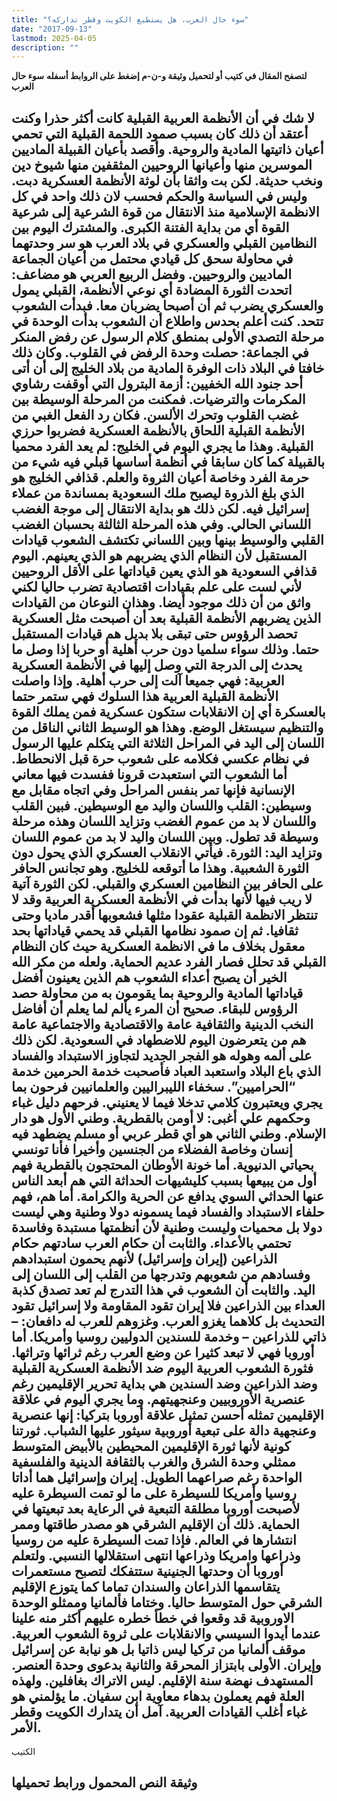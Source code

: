 ```yaml
---
title: "سوء حال العرب، هل يستطيع الكويت وقطر تداركه؟"
date: "2017-09-13"
lastmod: 2025-04-05
description: ""
---
```

**لتصفح المقال في كتيب أو لتحميل وثيقة و-ن-م إضغط على الروابط أسفله** **سوء حال العرب**

## **لا شك في أن الأنظمة العربية القبلية كانت أكثر حذرا وكنت أعتقد أن ذلك كان بسبب صمود اللحمة القبلية التي تحمي أعيان ذاتيتها المادية والروحية. وأقصد بأعيان القبيلة الماديين الموسرين منها وأعيانها الروحيين المثقفين منها شيوخ دين ونخب حديثة. لكن بت واثقا بأن لوثة الأنظمة العسكرية دبت. وليس في السياسة والحكم فحسب لان ذلك واحد في كل الانظمة الإسلامية منذ الانتقال من قوة الشرعية إلى شرعية القوة أي من بداية الفتنة الكبرى. والمشترك اليوم بين النظامين القبلي والعسكري في بلاد العرب هو سر وحدتهما في محاولة سحق كل قيادي محتمل من أعيان الجماعة الماديين والروحيين. وفضل الربيع العربي هو مضاعف: اتحدت الثورة المضادة أي نوعي الأنظمة، القبلي يمول والعسكري يضرب ثم أن أصبحا يضربان معا. فبدأت الشعوب تتحد. كنت أعلم بحدس واطلاع أن الشعوب بدأت الوحدة في مرحلة التصدي الأولى بمنطق كلام الرسول عن رفض المنكر في الجماعة: حصلت وحدة الرفض في القلوب. وكان ذلك خافتا في البلاد ذات الوفرة المادية من بلاد الخليج إلى أن أتى أحد جنود الله الخفيين: أزمة البترول التي أوقفت رشاوي المكرمات والترضيات. فمكنت من المرحلة الوسيطة بين غضب القلوب وتحرك الألسن. فكان رد الفعل الغبي من الأنظمة القبلية اللحاق بالأنظمة العسكرية فضربوا حرزي القبلية. وهذا ما يجري اليوم في الخليج: لم يعد الفرد محميا بالقبيلة كما كان سابقا في أنظمة أساسها قبلي فيه شيء من حرمة الفرد وخاصة أعيان الثروة والعلم. قذافي الخليج هو الذي بلغ الذروة ليصبح ملك السعودية بمساندة من عملاء إسرائيل فيه. لكن ذلك هو بداية الانتقال إلى موجة الغضب اللساني الحالي. وفي هذه المرحلة الثالثة بحسبان الغضب القلبي والوسيط بينها وبين اللساني تكتشف الشعوب قيادات المستقبل لأن النظام الذي يضربهم هو الذي يعينهم. اليوم قذافي السعودية هو الذي يعين قياداتها على الأقل الروحيين لأني لست على علم بقيادات اقتصادية تضرب حاليا لكني واثق من أن ذلك موجود أيضا. وهذان النوعان من القيادات الذين يضربهم الأنظمة القبلية بعد أن أصبحت مثل العسكرية تحصد الرؤوس حتى تبقى بلا بديل هم قيادات المستقبل حتما. وذلك سواء سلميا دون حرب أهلية أو حربا إذا وصل ما يحدث إلى الدرجة التي وصل إليها في الأنظمة العسكرية العربية: فهي جميعا آلت إلى حرب أهلية. وإذا واصلت الأنظمة القبلية العربية هذا السلوك فهي ستمر حتما بالعسكرة أي إن الانقلابات ستكون عسكرية فمن يملك القوة والتنظيم سيستغل الوضع. وهذا هو الوسيط الثاني الناقل من اللسان إلى اليد في المراحل الثلاثة التي يتكلم عليها الرسول في نظام عكسي فكلامه على شعوب حرة قبل الانحطاط. أما الشعوب التي استعبدت قرونا ففسدت فيها معاني الإنسانية فإنها تمر بنفس المراحل وفي اتجاه مقابل مع وسيطين: القلب واللسان واليد مع الوسيطين. فبين القلب واللسان لا بد من عموم الغضب وتزايد اللسان وهذه مرحلة وسيطة قد تطول. وبين اللسان واليد لا بد من عموم اللسان وتزايد اليد: الثورة. فيأتي الانقلاب العسكري الذي يحول دون الثورة الشعبية. وهذا ما أتوقعه للخليج. وهو تجانس الحافر على الحافر بين النظامين العسكري والقبلي. لكن الثورة آتية لا ريب فيها لأنها بدأت في الأنظمة العسكرية العربية وقد لا تنتظر الانظمة القبلية عقودا مثلها فشعوبها أقدر ماديا وحتى ثقافيا. ثم إن صمود نظامها القبلي قد يحمي قياداتها بحد معقول بخلاف ما في الانظمة العسكرية حيث كان النظام القبلي قد تحلل فصار الفرد عديم الحماية. ولعله من مكر الله الخير أن يصبح أعداء الشعوب هم الذين يعينون أفضل قياداتها المادية والروحية بما يقومون به من محاولة حصد الرؤوس للبقاء. صحيح أن المرء يألم لما يعلم أن أفاضل النخب الدينية والثقافية عامة والاقتصادية والاجتماعية عامة هم من يتعرضون اليوم للاضطهاد في السعودية. لكن ذلك على ألمه وهوله هو الفجر الجديد لتجاوز الاستبداد والفساد الذي باع البلاد واستعبد العباد فأصحبت خدمة الحرمين خدمة “الحراميين”. سخفاء الليبراليين والعلمانيين فرحون بما يجري ويعتبرون كلامي تدخلا فيما لا يعنيني. فرحهم دليل غباء وحكمهم علي أغبى: لا أومن بالقطرية. وطني الأول هو دار الإسلام. وطني الثاني هو أي قطر عربي أو مسلم يضطهد فيه إنسان وخاصة الفضلاء من الجنسين وأخيرا فأنا تونسي بحياتي الدنيوية. أما خونة الأوطان المحتجون بالقطرية فهم أول من يبيعها بسبب كليشيهات الحداثة التي هم أبعد الناس عنها الحداثي السوي يدافع عن الحرية والكرامة. أما هم، فهم حلفاء الاستبداد والفساد فيما يسمونه دولا وطنية وهي ليست دولا بل محميات وليست وطنية لأن أنظمتها مستبدة وفاسدة تحتمي بالأعداء. والثابت أن حكام العرب سادتهم حكام الذراعين (إيران وإسرائيل) لأنهم يحمون استبدادهم وفسادهم من شعوبهم وتدرجها من القلب إلى اللسان إلى اليد. والثابت أن الشعوب في هذا التدرج لم تعد تصدق كذبة العداء بين الذراعين فلا إيران تقود المقاومة ولا إسرائيل تقود التحديث بل كلاهما يغزو العرب. وغزوهم للعرب له دافعان: – ذاتي للذراعين – وخدمة للسندين الدوليين روسيا وأمريكا. أما أوروبا فهي لا تبعد كثيرا عن وضع العرب رغم ثرائها وتراثها. فثورة الشعوب العربية اليوم ضد الأنظمة العسكرية القبلية وضد الذراعين وضد السندين هي بداية تحرير الإقليمين رغم عنصرية الأوروبيين وعنجهيتهم. وما يجري اليوم في علاقة الإقليمين تمثله أحسن تمثيل علاقة أوروبا بتركيا: إنها عنصرية وعنجهية دالة على تبعية أوروبية سيثور عليها الشباب. ثورتنا كونية لأنها ثورة الإقليمين المحيطين بالأبيض المتوسط ممثلي وحدة الشرق والغرب بالثقافة الدينية والفلسفية الواحدة رغم صراعهما الطويل. إيران وإسرائيل هما أداتا روسيا وأمريكا للسيطرة على ما لو تمت السيطرة عليه لأصبحت أوروبا مطلقة التبعية في الرعاية بعد تبعيتها في الحماية. ذلك أن الإقليم الشرقي هو مصدر طاقتها وممر انتشارها في العالم. فإذا تمت السيطرة عليه من روسيا وذراعها وامريكا وذراعها انتهى استقلالها النسبي. ولتعلم أوروبا أن وحدتها الجنينية ستتفكك لتصبح مستعمرات يتقاسمها الذراعان والسندان تماما كما يتوزع الإقليم الشرقي حول المتوسط حاليا. وختاما فألمانيا وممثلو الوحدة الاوروبية قد وقعوا في خطأ خطره عليهم أكثر منه علينا عندما أيدوا السيسي والانقلابات على ثروة الشعوب العربية. موقف ألمانيا من تركيا ليس ذاتيا بل هو نيابة عن إسرائيل وإيران. الأولى بابتزاز المحرقة والثانية بدعوى وحدة العنصر. المستهدف نهضة سنة الإقليم. ليس الاتراك بغافلين. ولهذه العلة فهم يعملون بدهاء معاوية ابن سفيان. ما يؤلمني هو غباء أغلب القيادات العربية. آمل أن يتدارك الكويت وقطر الأمر.**

الكتيب

## وثيقة النص المحمول ورابط تحميلها

###

